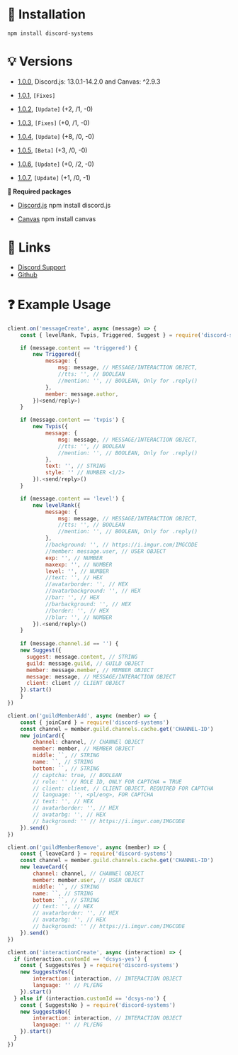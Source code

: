 # 🔧 Installation

```sh-session
npm install discord-systems
```

# 💡 Versions

- [1.0.0](https://www.npmjs.com/package/discord-systems/v/1.0.0), Discord.js: 13.0.1-14.2.0 and Canvas: ^2.9.3

- [1.0.1](https://www.npmjs.com/package/discord-systems/v/1.0.1), `[Fixes]`

- [1.0.2](https://github.com/Gotowka/discord-systems/releases/tag/1.0.2), `[Update]` (+2, /1, -0)

- [1.0.3](https://github.com/Gotowka/discord-systems/releases/tag/1.0.3), `[Fixes]`  (+0, /1, -0)

- [1.0.4](https://github.com/Gotowka/discord-systems/releases/tag/1.0.4), `[Update]` (+8, /0, -0)

- [1.0.5](https://github.com/Gotowka/discord-systems/releases/tag/1.0.5), `[Beta]` (+3, /0, -0)

- [1.0.6](https://github.com/Gotowka/discord-systems/releases/tag/1.0.6), `[Update]` (+0, /2, -0)

- [1.0.7](https://github.com/Gotowka/discord-systems/releases/tag/1.0.7), `[Update]` (+1, /0, -1)

**📁 Required packages**

- [Discord.js](https://www.npmjs.com/package/discord.js) npm install discord.js

- [Canvas](https://www.npmjs.com/package/canvas) npm install canvas

# 🧷 Links

- [Discord Support](https://discord.gg/ae8hgMDxDc)
- [Github](https://github.com/Gotowka/discord-systems)

# ❓ Example Usage

```js
client.on('messageCreate', async (message) => {
    const { levelRank, Tvpis, Triggered, Suggest } = require('discord-systems')

    if (message.content == 'triggered') {
        new Triggered({
            message: {
                msg: message, // MESSAGE/INTERACTION OBJECT,
                //tts: '', // BOOLEAN
                //mention: '', // BOOLEAN, Only for .reply()
            },
            member: message.author,
        })<send/reply>)
    }

    if (message.content == 'tvpis') {
        new Tvpis({
            message: {
                msg: message, // MESSAGE/INTERACTION OBJECT,
                //tts: '', // BOOLEAN
                //mention: '', // BOOLEAN, Only for .reply()
            },
            text: '', // STRING
            style: '' // NUMBER <1/2>
        }).<send/reply>()
    }

    if (message.content == 'level') {
        new levelRank({
            message: {
                msg: message, // MESSAGE/INTERACTION OBJECT,
                //tts: '', // BOOLEAN
                //mention: '', // BOOLEAN, Only for .reply()
            },
		    //background: '', // https://i.imgur.com/IMGCODE
            //member: message.user, // USER OBJECT
            exp: '', // NUMBER
            maxexp: '', // NUMBER
            level: '', // NUMBER
            //text: '', // HEX
            //avatarborder: '', // HEX
            //avatarbackground: '', // HEX
            //bar: '', // HEX
            //barbackground: '', // HEX
            //border: '', // HEX
            //blur: '', // NUMBER
	    }).<send/reply>()
    }
    
    if (message.channel.id == '') {
    new Suggest({
      suggest: message.content, // STRING
      guild: message.guild, // GUILD OBJECT
      member: message.member, // MEMBER OBJECT
      message: message, // MESSAGE/INTERACTION OBJECT
      client: client // CLIENT OBJECT
    }).start()
    }
})

client.on('guildMemberAdd', async (member) => {
    const { joinCard } = require('discord-systems')
    const channel = member.guild.channels.cache.get('CHANNEL-ID')
    new joinCard({
        channel: channel, // CHANNEl OBJECT
        member: member, // MEMBER OBJECT
        middle: ``, // STRING
        name: ``, // STRING
        bottom: ``, // STRING
        // captcha: true, // BOOLEAN
        // role: '' // ROLE ID, ONLY FOR CAPTCHA = TRUE
        // client: client, // CLIENT OBJECT, REQUIRED FOR CAPTCHA
        // language: '', <pl/eng>, FOR CAPTCHA
        // text: '', // HEX
        // avatarborder: '', // HEX
        // avatarbg: '', // HEX
        // background: '' // https://i.imgur.com/IMGCODE
    }).send()
})

client.on('guildMemberRemove', async (member) => {
    const { leaveCard } = require('discord-systems')
    const channel = member.guild.channels.cache.get('CHANNEL-ID')
    new leaveCard({
        channel: channel, // CHANNEl OBJECT
        member: member.user, // USER OBJECT
        middle: ``, // STRING
        name: ``, // STRING
        bottom: ``, // STRING
        // text: '', // HEX
        // avatarborder: '', // HEX
        // avatarbg: '', // HEX
        // background: '' // https://i.imgur.com/IMGCODE
    }).send()
})

client.on('interactionCreate', async (interaction) => {
  if (interaction.customId == 'dcsys-yes') {
    const { SuggestsYes } = require('discord-systems')
    new SuggestsYes({
        interaction: interaction, // INTERACTION OBJECT
        language: '' // PL/ENG
    }).start()
  } else if (interaction.customId == 'dcsys-no') {
    const { SuggestsNo } = require('discord-systems')
    new SuggestsNo({
        interaction: interaction, // INTERACTION OBJECT
        language: '' // PL/ENG
    }).start()
  }
})
```
